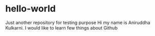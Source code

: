 # hello-world
Just another repository for testing purpose
Hi my name is Aniruddha Kulkarni. I would like to learn few things about Github
